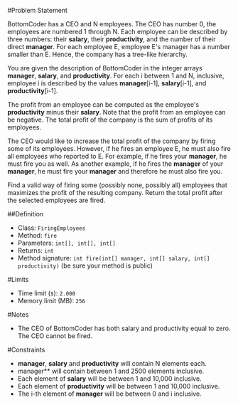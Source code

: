 #Problem Statement

BottomCoder has a CEO and N employees. The CEO has number 0, the employees are numbered 1 through N. Each employee can be described by three numbers: their **salary**, their **productivity**, and the number of their direct **manager**. For each employee E, employee E's manager has a number smaller than E. Hence, the company has a tree-like hierarchy.

You are given the description of BottomCoder in the integer arrays **manager**, **salary**, and **productivity**. For each i between 1 and N, inclusive, employee i is described by the values **manager**[i-1], **salary**[i-1], and **productivity**[i-1].

The profit from an employee can be computed as the employee's **productivity** minus their **salary**. Note that the profit from an employee can be negative. The total profit of the company is the sum of profits of its employees.

The CEO would like to increase the total profit of the company by firing some of its employees. However, if he fires an employee E, he must also fire all employees who reported to E. For example, if he fires your **manager**, he must fire you as well. As another example, if he fires the **manager** of your **manager**, he must fire your **manager** and therefore he must also fire you.

Find a valid way of firing some (possibly none, possibly all) employees that maximizes the profit of the resulting company. Return the total profit after the selected employees are fired.

##Definition
 - Class: `FiringEmployees`
 - Method: `fire`
 - Parameters: `int[], int[], int[]`
 - Returns: `int`
 - Method signature: `int fire(int[] manager, int[] salary, int[] productivity)` (be sure your method is public)

#Limits
 - Time limit (s): `2.000`
 - Memory limit (MB): `256`

#Notes
 - The CEO of BottomCoder has both salary and productivity equal to zero. The CEO cannot be fired.

#Constraints
 - **manager**, **salary** and **productivity** will contain N elements each.
 - manager** will contain between 1 and 2500 elements inclusive.
 - Each element of **salary** will be between 1 and 10,000 inclusive.
 - Each element of **productivity** will be between 1 and 10,000 inclusive.
 - The i-th element of **manager** will be between 0 and i inclusive.
